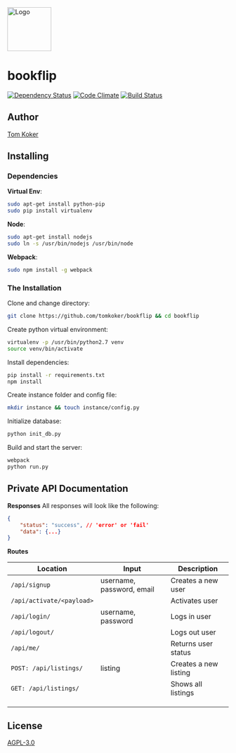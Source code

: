 <img src="server/static/assets/logo.png" alt="Logo" height="100">

# bookflip

[![Dependency Status](https://david-dm.org/tomkoker/bookflip.svg)](https://david-dm.org/tomkoker/bookflip)
[![Code Climate](https://codeclimate.com/github/tomkoker/bookflip/badges/gpa.svg)](https://codeclimate.com/github/tomkoker/bookflip)
[![Build Status](https://travis-ci.org/tomkoker/bookflip.svg?branch=master)](https://travis-ci.org/tomkoker/bookflip)

## Author
[Tom Koker](http://tomkoker.com)

## Installing

### Dependencies
**Virtual Env**:
```bash
sudo apt-get install python-pip
sudo pip install virtualenv
```

**Node**:
```bash
sudo apt-get install nodejs
sudo ln -s /usr/bin/nodejs /usr/bin/node
```

**Webpack**:
```bash
sudo npm install -g webpack
```

### The Installation
Clone and change directory:
```bash
git clone https://github.com/tomkoker/bookflip && cd bookflip
```

Create python virtual environment:
```bash
virtualenv -p /usr/bin/python2.7 venv
source venv/bin/activate
```

Install dependencies:
```bash
pip install -r requirements.txt
npm install
```

Create instance folder and config file:
```bash
mkdir instance && touch instance/config.py
```

Initialize database:
```bash
python init_db.py
```

Build and start the server:
```bash
webpack
python run.py
```

## Private API Documentation

**Responses**
All responses will look like the following:
```json
{
    "status": "success", // 'error' or 'fail'
    "data": {...}
}
```

**Routes**

| Location                                 | Input                     | Description           |
| ---------------------------------------- | ------------------------- | --------------------- |
| `/api/signup`                            | username, password, email | Creates a new user    |
| `/api/activate/<payload>`                |                           | Activates user        |
| `/api/login/`                            | username, password        | Logs in user          |
| `/api/logout/`                           |                           | Logs out user         |
| `/api/me/`                               |                           | Returns user status   |
| `POST: /api/listings/` | listing                   | Creates a new listing |
| `GET: /api/listings/` |                           | Shows all listings    |
|                                          |                           |                       |
|                                          |                           |                       |
|                                          |                           |                       |


## License

[AGPL-3.0](https://github.com/tomkoker/bookflip/blob/master/LICENSE)
